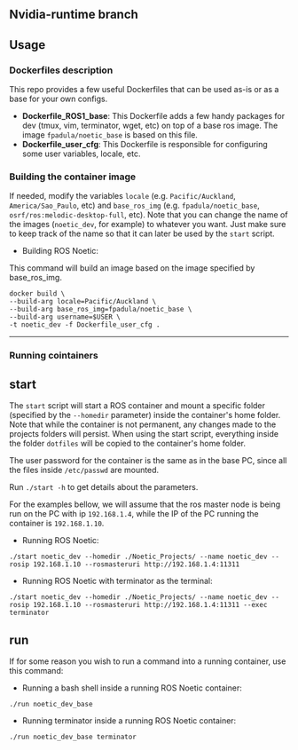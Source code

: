 ## Nvidia-runtime branch

## Usage

### Dockerfiles description

This repo provides a few useful Dockerfiles that can be used as-is or as a base for your own configs.

- **Dockerfile_ROS1_base**: This Dockerfile adds a few handy packages for dev (tmux, vim, terminator, wget, etc) on top of a base ros image. The image `fpadula/noetic_base` is based on this file.
- **Dockerfile_user_cfg**: This Dockerfile is responsible for configuring some user variables, locale, etc.

### Building the container image

If needed, modify the variables `locale` (e.g. `Pacific/Auckland`, `America/Sao_Paulo`, etc) and `base_ros_img` (e.g. `fpadula/noetic_base`, `osrf/ros:melodic-desktop-full`, etc). Note that you can change the name of the images (`noetic_dev`, for example) to whatever you want. Just make sure to keep track of the name so that it can later be used by the `start` script.

- Building ROS Noetic:

This command will build an image based on the image specified by base_ros_img.  

```console
docker build \
--build-arg locale=Pacific/Auckland \
--build-arg base_ros_img=fpadula/noetic_base \
--build-arg username=$USER \
-t noetic_dev -f Dockerfile_user_cfg .
```

---


### Running cointainers

## start
The `start` script will start a ROS container and mount a specific folder (specified by the `--homedir` parameter) inside the container's home folder. Note that while the container is not permanent, any changes made to the projects folders will persist. When using the start script, everything inside the folder `dotfiles` will be copied to the container's home folder.

The user password for the container is the same as in the base PC, since all the files inside `/etc/passwd` are mounted.

Run `./start -h` to get details about the parameters.

For the examples bellow, we will assume that the ros master node is being run on the PC with ip `192.168.1.4`, while the IP of the PC running the container is `192.168.1.10`.

- Running ROS Noetic:
```console
./start noetic_dev --homedir ./Noetic_Projects/ --name noetic_dev --rosip 192.168.1.10 --rosmasteruri http://192.168.1.4:11311
```

- Running ROS Noetic with terminator as the terminal:
```console
./start noetic_dev --homedir ./Noetic_Projects/ --name noetic_dev --rosip 192.168.1.10 --rosmasteruri http://192.168.1.4:11311 --exec terminator
```

## run

If for some reason you wish to run a command into a running container, use this command:

- Running a bash shell inside a running ROS Noetic container:
```console
./run noetic_dev_base
```

- Running terminator inside a running ROS Noetic container:
```console
./run noetic_dev_base terminator
```